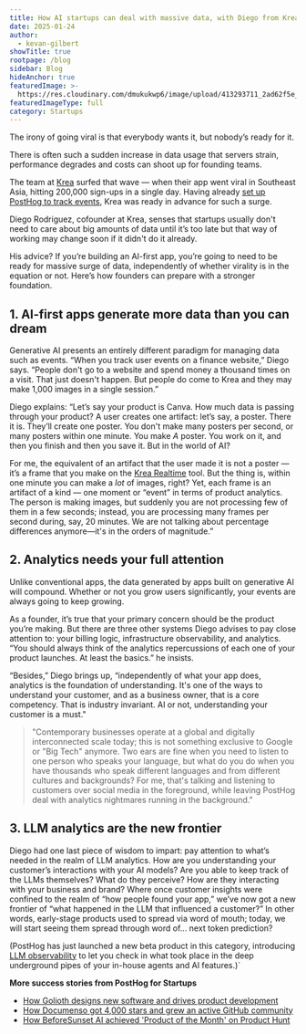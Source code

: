 ```yaml
---
title: How AI startups can deal with massive data, with Diego from Krea.ai
date: 2025-01-24
author:
  - kevan-gilbert
showTitle: true
rootpage: /blog
sidebar: Blog
hideAnchor: true
featuredImage: >-
  https://res.cloudinary.com/dmukukwp6/image/upload/413293711_2ad62f5e_8fca_44cf_b73a_0848f9537a56_3e39fca48c.jpg
featuredImageType: full
category: Startups
---
```

The irony of going viral is that everybody wants it, but nobody’s ready for it. 

There is often such a sudden increase in data usage that servers strain, performance degrades and costs can shoot up for founding teams.

The team at [Krea](https://www.krea.ai/) surfed that wave — when their app went viral in Southeast Asia, hitting 200,000 sign-ups in a single day. Having already [set up PostHog to track events](/product-analytics#installation), Krea was ready in advance for such a surge.

Diego Rodriguez, cofounder at Krea, senses that startups usually don't need to care about big amounts of data until it’s too late but that way of working may change soon if it didn't do it already.

His advice? If you’re building an AI-first app, you’re going to
 need to be ready for massive surge of data, independently of whether virality is in the equation or not. Here’s how founders can prepare with a stronger foundation.

## 1. AI-first apps generate more data than you can dream

Generative AI presents an entirely different paradigm for managing data such as events. “When you track user events on a finance website,” Diego says. “People don't go to a website and spend money a thousand times on a visit. That just doesn't happen. But people do come to Krea and they may make 1,000 images in a single session.”

Diego explains: “Let’s say your product is Canva. How much data is passing through your product? A user creates one artifact: let’s say, a poster. There it is. They’ll create one poster. You don't make many posters per second, or many posters within one minute. You make *A* poster. You work on it, and then you finish and then you save it. But in the world of AI?

For me, the equivalent of an artifact that the user made it is not a poster — it’s a frame that you make on the [Krea Realtime](https://www.krea.ai/apps/image/realtime) tool.  But the thing is, within one minute you can make a _lot_ of images, right? Yet, each frame is an artifact of a kind — one moment or “event” in terms of product analytics. The person is making images, but suddenly you are not processing few of them in a few seconds; instead, you are processing many frames per second during, say, 20 minutes. We are not talking about percentage differences anymore—it's in the orders of magnitude.”

 ## 2. Analytics needs your full attention

Unlike conventional apps, the data generated by apps built on generative AI will compound.  Whether or not you grow users significantly, your events are always going to keep growing.

As a founder, it’s true that your primary concern should be the product you’re making. But there are three other systems Diego advises to pay close attention to: your billing logic, infrastructure observability, and analytics.  “You should always think of the analytics repercussions of each one of your product launches. At least the basics.” he insists.

 “Besides,” Diego brings up, “independently of what your app does, analytics is the foundation of understanding. It's one of the ways to understand your customer, and as a business owner, that is a core competency. That is industry invariant. AI or not, understanding your customer is a must." 

> "Contemporary businesses operate at a global and digitally interconnected scale today; this is not something exclusive to Google or "Big Tech" anymore.  Two ears are fine when you need to listen to one person who speaks your language, but what do you do when you have thousands who speak different languages and from different cultures and backgrounds? For me, that's talking and listening to customers over social media in the foreground, while leaving PostHog deal with analytics nightmares running in the background."

 ## 3. LLM analytics are the new frontier

Diego had one last piece of wisdom to impart: pay attention to what’s needed in the realm of LLM analytics. How are you understanding your customer’s interactions with your AI models? Are you able to keep track of the LLMs themselves? What do they perceive? How are they interacting with your business and brand? Where once customer insights were confined to the realm of “how people found your app,” we’ve now got a new frontier of “what happened in the LLM that influenced a customer?” 
In other words, early-stage products used to spread via word of mouth; today, we will start seeing them spread through word of... next token prediction?

(PostHog has just launched a new beta product in this category, introducing [LLM observability](/docs/ai-engineering/observability) to let you check in what took place in the deep underground pipes of your in-house agents and AI features.)`

**More success stories from PostHog for Startups**
- [How Golioth designs new software and drives product development](/spotlight/startup-golioth)
- [How Documenso got 4,000 stars and grew an active GitHub community](/spotlight/startup-documenso)
- [How BeforeSunset AI achieved 'Product of the Month' on Product Hunt](spotlight/startup-before-sunset-ai)
